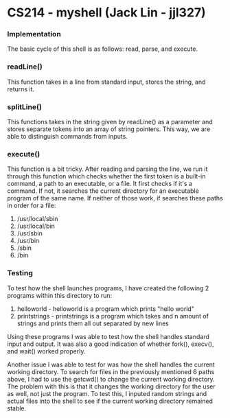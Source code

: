 # CS214 - myshell (Jack Lin - jjl327)
### Implementation
The basic cycle of this shell is as follows: read, parse, and execute.

### readLine()
This function takes in a line from standard input, stores the string, and returns it.

### splitLine()
This functions takes in the string given by readLine() as a parameter and stores separate tokens into an array of string pointers. This way, we are able to distinguish commands from inputs.

### execute()
This function is a bit tricky. After reading and parsing the line, we run it through this function which checks whether the first token is a built-in command, a path to an executable, or a file. It first checks if it's a command. If not, it searches the current directory for an executable program of the same name. If neither of those work, if searches these paths in order for a file:

1. /usr/local/sbin
2. /usr/local/bin
3. /usr/sbin
4. /usr/bin
5. /sbin
6. /bin

### Testing
To test how the shell launches programs, I have created the following 2 programs within this directory to run:

1. helloworld - helloworld is a program which prints "hello world" 
2. printstrings - printstrings is a program which takes and n amount of strings and prints them all out separated by new lines

Using these programs I was able to test how the shell handles standard input and output. It was also a good indication of whether fork(), execv(), and wait() worked properly.

Another issue I was able to test for was how the shell handles the current working directory. To search for files in the previously mentioned 6 paths above, I had to use the getcwd() to change the current working directory. The problem with this is that it changes the working directory for the user as well, not just the program. To test this, I inputed random strings and actual files into the shell to see if the current working directory remained stable.